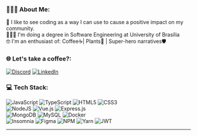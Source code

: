 ### 👩🏻‍💻 About Me:
💭 I like to see coding as a way I can use to cause a positive impact on my community.<br>👩🏻‍🎓 I'm doing a degree in Software Engineering at University of Brasília<br>🤓 I'm an enthusiast of: Coffee☕| Plants🌵 | Super-hero narratives🛡️ <br>


### 🌐 Let's take a coffee?: 
[![Discord](https://img.shields.io/badge/Discord-%237289DA.svg?logo=discord&logoColor=white)](https://discord.gg/Suyanne#9896) [![LinkedIn](https://img.shields.io/badge/LinkedIn-%230077B5.svg?logo=linkedin&logoColor=white)](https://linkedin.com/in/suyanne-miranda) 

### 💻 Tech Stack:
![JavaScript](https://img.shields.io/badge/javascript-%23323330.svg?style=for-the-badge&logo=javascript&logoColor=%23F7DF1E) ![TypeScript](https://img.shields.io/badge/typescript-%23007ACC.svg?style=for-the-badge&logo=typescript&logoColor=white) ![HTML5](https://img.shields.io/badge/html5-%23E34F26.svg?style=for-the-badge&logo=html5&logoColor=white) ![CSS3](https://img.shields.io/badge/css3-%231572B6.svg?style=for-the-badge&logo=css3&logoColor=white) <br>
![NodeJS](https://img.shields.io/badge/node.js-6DA55F?style=for-the-badge&logo=node.js&logoColor=white) ![Vue.js](https://img.shields.io/badge/vuejs-%2335495e.svg?style=for-the-badge&logo=vuedotjs&logoColor=%234FC08D) ![Express.js](https://img.shields.io/badge/express.js-%23404d59.svg?style=for-the-badge&logo=express&logoColor=%2361DAFB)<br>
![MongoDB](https://img.shields.io/badge/MongoDB-%234ea94b.svg?style=for-the-badge&logo=mongodb&logoColor=white) ![MySQL](https://img.shields.io/badge/mysql-%2300f.svg?style=for-the-badge&logo=mysql&logoColor=white) ![Docker](https://img.shields.io/badge/docker-%230db7ed.svg?style=for-the-badge&logo=docker&logoColor=white) <br>
![Insomnia](https://img.shields.io/badge/Insomnia-black?style=for-the-badge&logo=insomnia&logoColor=5849BE) ![Figma](https://img.shields.io/badge/figma-%23F24E1E.svg?style=for-the-badge&logo=figma&logoColor=white) ![NPM](https://img.shields.io/badge/NPM-%23000000.svg?style=for-the-badge&logo=npm&logoColor=white) ![Yarn](https://img.shields.io/badge/yarn-%232C8EBB.svg?style=for-the-badge&logo=yarn&logoColor=white) ![JWT](https://img.shields.io/badge/JWT-black?style=for-the-badge&logo=JSON%20web%20tokens)

<!-- ### 📊 GitHub Stats: -->
<!-- ![](https://github-readme-stats.vercel.app/api?username=suyannesara&theme=highcontrast&hide_border=true&include_all_commits=true&count_private=true)<br/> -->
<!-- ![](https://github-readme-streak-stats.herokuapp.com/?user=suyannesara&theme=highcontrast&hide_border=true)<br/> -->
<!-- ![](https://github-readme-stats.vercel.app/api/top-langs/?username=Suyannesara&theme=highcontrast&hide_border=true&include_all_commits=true&count_private=true&layout=compact) -->

---
<!-- [![](https://visitcount.itsvg.in/api?id=Suyannesara&icon=3&color=8)](https://visitcount.itsvg.in) -->

<!-- Proudly created with GPRM ( https://gprm.itsvg.in ) -->


